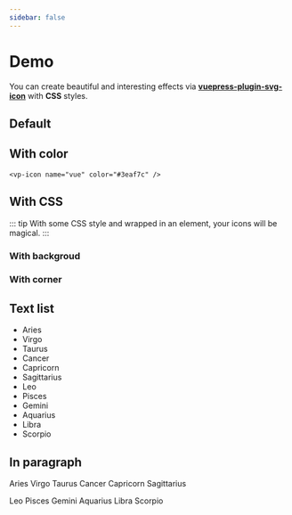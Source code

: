 ```yaml
---
sidebar: false
---
```


# Demo

You can create beautiful and interesting effects via __[vuepress-plugin-svg-icon](https://github.com/ntnyq/vuepress-plugin-svg-icons)__ with __CSS__ styles.

## Default

<vp-icon-demo color="gray" />

## With color

``` vue
<vp-icon name="vue" color="#3eaf7c" />
```

<vp-icon-demo />

## With CSS

::: tip
With some CSS style and wrapped in an element, your icons will be magical.
:::

### With backgroud

<vp-icon-demo bgc />

### With corner

<vp-icon-demo round bgc />

## Text list

- <v-i name="bai-yang" /> Aries
- <v-i name="chu-nv" /> Virgo
- <v-i name="jin-niu" /> Taurus
- <v-i name="ju-xie" /> Cancer
- <v-i name="mo-jie" /> Capricorn
- <v-i name="she-shou" /> Sagittarius
- <v-i name="shi-zi" /> Leo
- <v-i name="shuang-yu" /> Pisces
- <v-i name="shuang-zi" /> Gemini
- <v-i name="shui-ping" /> Aquarius
- <v-i name="tian-cheng" /> Libra
- <v-i name="tian-xie" /> Scorpio

## In paragraph

<p>
 <v-i name="bai-yang" /> Aries <v-i name="chu-nv" /> Virgo <v-i name="jin-niu" /> Taurus <v-i name="ju-xie" /> Cancer <v-i name="mo-jie" /> Capricorn <v-i name="she-shou" /> Sagittarius
</p>
<p>
 <v-i name="shi-zi" /> Leo <v-i name="shuang-yu" /> Pisces <v-i name="shuang-zi" /> Gemini <v-i name="shui-ping" /> Aquarius <v-i name="tian-cheng" /> Libra <v-i name="tian-xie" /> Scorpio
</p>
